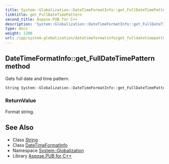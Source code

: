 ```yaml
---
title: System::Globalization::DateTimeFormatInfo::get_FullDateTimePattern method
linktitle: get_FullDateTimePattern
second_title: Aspose.PUB for C++
description: 'System::Globalization::DateTimeFormatInfo::get_FullDateTimePattern method. Gets full date and time pattern in C++.'
type: docs
weight: 1200
url: /cpp/system.globalization/datetimeformatinfo/get_fulldatetimepattern/
---
```

## DateTimeFormatInfo::get_FullDateTimePattern method


Gets full date and time pattern.

```cpp
String System::Globalization::DateTimeFormatInfo::get_FullDateTimePattern() const
```


### ReturnValue

Format string.

## See Also

* Class [String](../../../system/string/)
* Class [DateTimeFormatInfo](../)
* Namespace [System::Globalization](../../)
* Library [Aspose.PUB for C++](../../../)
